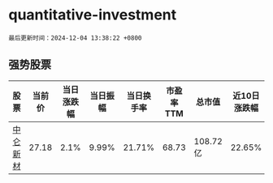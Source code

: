 # quantitative-investment

`最后更新时间：2024-12-04 13:38:22 +0800`

## 强势股票

|股票|当前价|当日涨跌幅|当日振幅|当日换手率|市盈率TTM|总市值|近10日涨跌幅|
|----|----|----|----|----|----|----|----|
|[中仑新材](https://xueqiu.com/S/SZ301565)|27.18|2.1%|9.99%|21.71%|68.73|108.72亿|22.65%|
